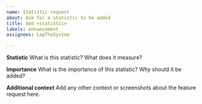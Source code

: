 ```yaml
---
name: Statistic request
about: Ask for a statistic to be added
title: Add <statistic>
labels: enhancement
assignees: LagTheSystem

---
```


**Statistic**
What is this statistic? What does it measure?

**Importance**
What is the importance of this statistic? Why should it be added?

**Additional context**
Add any other context or screenshots about the feature request here.
